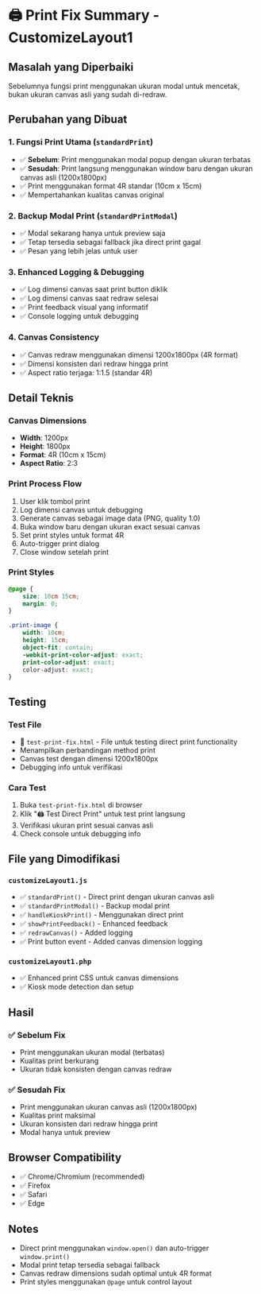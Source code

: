 # 🖨️ Print Fix Summary - CustomizeLayout1

## Masalah yang Diperbaiki
Sebelumnya fungsi print menggunakan ukuran modal untuk mencetak, bukan ukuran canvas asli yang sudah di-redraw.

## Perubahan yang Dibuat

### 1. **Fungsi Print Utama (`standardPrint`)**
- ✅ **Sebelum**: Print menggunakan modal popup dengan ukuran terbatas
- ✅ **Sesudah**: Print langsung menggunakan window baru dengan ukuran canvas asli (1200x1800px)
- ✅ Print menggunakan format 4R standar (10cm x 15cm)
- ✅ Mempertahankan kualitas canvas original

### 2. **Backup Modal Print (`standardPrintModal`)**
- ✅ Modal sekarang hanya untuk preview saja
- ✅ Tetap tersedia sebagai fallback jika direct print gagal
- ✅ Pesan yang lebih jelas untuk user

### 3. **Enhanced Logging & Debugging**
- ✅ Log dimensi canvas saat print button diklik
- ✅ Log dimensi canvas saat redraw selesai
- ✅ Print feedback visual yang informatif
- ✅ Console logging untuk debugging

### 4. **Canvas Consistency**
- ✅ Canvas redraw menggunakan dimensi 1200x1800px (4R format)
- ✅ Dimensi konsisten dari redraw hingga print
- ✅ Aspect ratio terjaga: 1:1.5 (standar 4R)

## Detail Teknis

### Canvas Dimensions
- **Width**: 1200px
- **Height**: 1800px  
- **Format**: 4R (10cm x 15cm)
- **Aspect Ratio**: 2:3

### Print Process Flow
1. User klik tombol print
2. Log dimensi canvas untuk debugging
3. Generate canvas sebagai image data (PNG, quality 1.0)
4. Buka window baru dengan ukuran exact sesuai canvas
5. Set print styles untuk format 4R
6. Auto-trigger print dialog
7. Close window setelah print

### Print Styles
```css
@page {
    size: 10cm 15cm;
    margin: 0;
}

.print-image {
    width: 10cm;
    height: 15cm;
    object-fit: contain;
    -webkit-print-color-adjust: exact;
    print-color-adjust: exact;
    color-adjust: exact;
}
```

## Testing

### Test File
- 📁 `test-print-fix.html` - File untuk testing direct print functionality
- Menampilkan perbandingan method print
- Canvas test dengan dimensi 1200x1800px
- Debugging info untuk verifikasi

### Cara Test
1. Buka `test-print-fix.html` di browser
2. Klik "🖨️ Test Direct Print" untuk test print langsung
3. Verifikasi ukuran print sesuai canvas asli
4. Check console untuk debugging info

## File yang Dimodifikasi

### `customizeLayout1.js`
- ✅ `standardPrint()` - Direct print dengan ukuran canvas asli
- ✅ `standardPrintModal()` - Backup modal print
- ✅ `handleKioskPrint()` - Menggunakan direct print
- ✅ `showPrintFeedback()` - Enhanced feedback
- ✅ `redrawCanvas()` - Added logging
- ✅ Print button event - Added canvas dimension logging

### `customizeLayout1.php`
- ✅ Enhanced print CSS untuk canvas dimensions
- ✅ Kiosk mode detection dan setup

## Hasil

### ✅ Sebelum Fix
- Print menggunakan ukuran modal (terbatas)
- Kualitas print berkurang
- Ukuran tidak konsisten dengan canvas redraw

### ✅ Sesudah Fix  
- Print menggunakan ukuran canvas asli (1200x1800px)
- Kualitas print maksimal
- Ukuran konsisten dari redraw hingga print
- Modal hanya untuk preview

## Browser Compatibility
- ✅ Chrome/Chromium (recommended)
- ✅ Firefox  
- ✅ Safari
- ✅ Edge

## Notes
- Direct print menggunakan `window.open()` dan auto-trigger `window.print()`
- Modal print tetap tersedia sebagai fallback
- Canvas redraw dimensions sudah optimal untuk 4R format
- Print styles menggunakan `@page` untuk control layout
